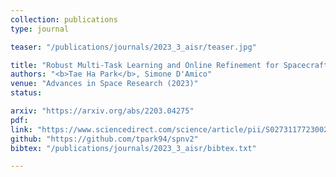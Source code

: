 ```yaml
---
collection: publications
type: journal

teaser: "/publications/journals/2023_3_aisr/teaser.jpg"

title: "Robust Multi-Task Learning and Online Refinement for Spacecraft Pose Estimation across Domain Gap"
authors: "<b>Tae Ha Park</b>, Simone D'Amico"
venue: "Advances in Space Research (2023)"
status:

arxiv: "https://arxiv.org/abs/2203.04275"
pdf:
link: "https://www.sciencedirect.com/science/article/pii/S0273117723002284"
github: "https://github.com/tpark94/spnv2"
bibtex: "/publications/journals/2023_3_aisr/bibtex.txt"

---
```

